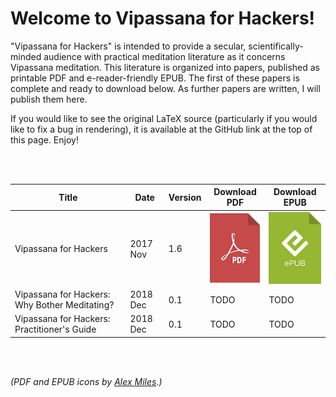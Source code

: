 
# Welcome to Vipassana for Hackers!

"Vipassana for Hackers" is intended to provide a secular, scientifically-minded audience with practical meditation literature as it concerns Vipassana meditation. This literature is organized into papers, published as printable PDF and e-reader-friendly EPUB. The first of these papers is complete and ready to download below. As further papers are written, I will publish them here.

If you would like to see the original LaTeX source (particularly if you would like to fix a bug in rendering), it is available at the GitHub link at the top of this page. Enjoy!

<br/>
<br/>

| Title         | Date          | Version | Download PDF  | Download EPUB |
| ------------- | ------------- | ------- | ------------- | ------------- |
| Vipassana for Hackers | 2017 Nov | 1.6 | <a href="https://github.com/deobald/vipassana-for-hackers/raw/master/vipassana-for-hackers.pdf"><img src="pdf.png" alt="Download PDF" /></a> | <a href="https://github.com/deobald/vipassana-for-hackers/raw/master/vipassana-for-hackers.epub"><img src="epub.png" alt="Download EPUB" /></a> |
| Vipassana for Hackers: Why Bother Meditating? | 2018 Dec | 0.1 | TODO | TODO |
| Vipassana for Hackers: Practitioner's Guide | 2018 Dec | 0.1 | TODO | TODO |

<br/>
<br/>

_(PDF and EPUB icons by [Alex Miles](https://dribbble.com/shots/1250286-PDF-ePub-vector-logos).)_
